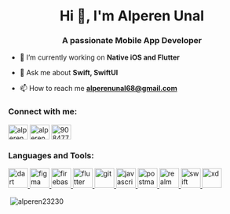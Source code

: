 <h1 align="center">Hi 👋, I'm Alperen Unal</h1>
<h3 align="center">A passionate Mobile App Developer</h3>

- 🌱 I’m currently working on **Native iOS and Flutter**

- 💬 Ask me about **Swift, SwiftUI**

- 📫 How to reach me **alperenunal68@gmail.com**

<h3 align="left">Connect with me:</h3>
<p align="left">
<a href="https://twitter.com/alperenunal68" target="blank"><img align="center" src="https://cdn.jsdelivr.net/npm/simple-icons@3.0.1/icons/twitter.svg" alt="alperenunal68" height="30" width="40" /></a>
<a href="https://linkedin.com/in/alperen-ünal-706a73154" target="blank"><img align="center" src="https://cdn.jsdelivr.net/npm/simple-icons@3.0.1/icons/linkedin.svg" alt="alperen-ünal-706a73154" height="30" width="40" /></a>
<a href="https://stackoverflow.com/users/9084773" target="blank"><img align="center" src="https://cdn.jsdelivr.net/npm/simple-icons@3.0.1/icons/stackoverflow.svg" alt="9084773" height="30" width="40" /></a>
</p>

<h3 align="left">Languages and Tools:</h3>
<p align="left"> <a href="https://dart.dev" target="_blank"> <img src="https://www.vectorlogo.zone/logos/dartlang/dartlang-icon.svg" alt="dart" width="40" height="40"/> </a> <a href="https://www.figma.com/" target="_blank"> <img src="https://www.vectorlogo.zone/logos/figma/figma-icon.svg" alt="figma" width="40" height="40"/> </a> <a href="https://firebase.google.com/" target="_blank"> <img src="https://www.vectorlogo.zone/logos/firebase/firebase-icon.svg" alt="firebase" width="40" height="40"/> </a> <a href="https://flutter.dev" target="_blank"> <img src="https://www.vectorlogo.zone/logos/flutterio/flutterio-icon.svg" alt="flutter" width="40" height="40"/> </a> <a href="https://git-scm.com/" target="_blank"> <img src="https://www.vectorlogo.zone/logos/git-scm/git-scm-icon.svg" alt="git" width="40" height="40"/> </a> <a href="https://developer.mozilla.org/en-US/docs/Web/JavaScript" target="_blank"> <img src="https://upload.wikimedia.org/wikipedia/commons/thumb/9/99/Unofficial_JavaScript_logo_2.svg/480px-Unofficial_JavaScript_logo_2.svg.png" alt="javascript" width="40" height="40"/> </a> <a href="https://postman.com" target="_blank"> <img src="https://www.vectorlogo.zone/logos/getpostman/getpostman-icon.svg" alt="postman" width="40" height="40"/> </a> <a href="https://realm.io/" target="_blank"> <img src="https://raw.githubusercontent.com/bestofjs/bestofjs-webui/8665e8c267a0215f3159df28b33c365198101df5/public/logos/realm.svg" alt="realm" width="40" height="40"/> </a> <a href="https://developer.apple.com/swift/" target="_blank"> <img src="https://miro.medium.com/max/1200/1*VtvQKIA6R8LJ_0b1K5Or0A.png" alt="swift" width="40" height="40"/> </a> <a href="https://www.adobe.com/products/xd.html" target="_blank"> <img src="https://cdn.worldvectorlogo.com/logos/adobe-xd.svg" alt="xd" width="40" height="40"/> </a> </p>

<p>&nbsp;<img align="center" src="https://github-readme-stats.vercel.app/api?username=alperen23230&show_icons=true&locale=en" alt="alperen23230" /></p>
